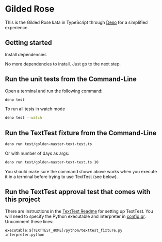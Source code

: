 # Gilded Rose

This is the Gilded Rose kata in TypeScript through [Deno](https://deno.com/) for
a simplified experience.

## Getting started

Install dependencies

No more dependencies to install. Just go to the next step.

## Run the unit tests from the Command-Line

Open a terminal and run the following command:

```sh
deno test
```

To run all tests in watch mode

```sh
deno test --watch
```

## Run the TextTest fixture from the Command-Line

```sh
deno run test/golden-master-text-test.ts
```

Or with number of days as args:

```sh
deno run test/golden-master-text-test.ts 10
```

You should make sure the command shown above works when you execute it in a
terminal before trying to use TextTest (see below).

## Run the TextTest approval test that comes with this project

There are instructions in the [TextTest Readme](../texttests/README.md) for
setting up TextTest. You will need to specify the Python executable and
interpreter in [config.gr](../texttests/config.gr). Uncomment these lines:

    executable:${TEXTTEST_HOME}/python/texttest_fixture.py
    interpreter:python

